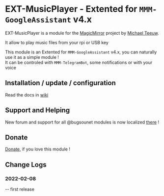 # EXT-MusicPlayer - Extented for `MMM-GoogleAssistant` v4.x

EXT-MusicPlayer is a module for the [MagicMirror](https://github.com/MichMich/MagicMirror) project by [Michael Teeuw](https://github.com/MichMich).

It allow to play music files from your rpi or USB key<br>

This module is an Extented for `MMM-GoogleAssistant` v4.x, you can naturally use it as a simple module !<br>
It can be controled with `MMM-TelegramBot`, some notifications or with your voice

## Installation / update / configuration

Read the docs in [wiki](https://wiki.bugsounet.fr/EXT-MusicPlayer)

## Support and Helping
New forum and support for all @bugsounet modules is now localized [there](https://forum.bugsounet.fr) !
 
## Donate
 [Donate](https://www.paypal.com/cgi-bin/webscr?cmd=_s-xclick&hosted_button_id=TTHRH94Y4KL36&source=url), if you love this module !

## Change Logs

### 2022-02-08
   -- first release
